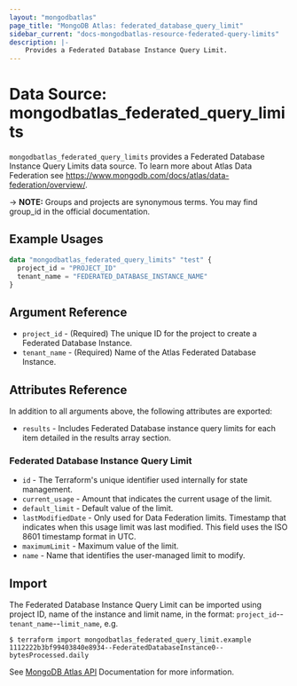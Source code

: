 ```yaml
---
layout: "mongodbatlas"
page_title: "MongoDB Atlas: federated_database_query_limit"
sidebar_current: "docs-mongodbatlas-resource-federated-query-limits"
description: |-
    Provides a Federated Database Instance Query Limit.
---
```


# Data Source: mongodbatlas_federated_query_limits

`mongodbatlas_federated_query_limits` provides a Federated Database Instance Query Limits data source. To learn more about Atlas Data Federation see https://www.mongodb.com/docs/atlas/data-federation/overview/. 

-> **NOTE:** Groups and projects are synonymous terms. You may find group_id in the official documentation.

## Example Usages


```terraform
data "mongodbatlas_federated_query_limits" "test" {
  project_id = "PROJECT_ID"
  tenant_name = "FEDERATED_DATABASE_INSTANCE_NAME"
}
```

## Argument Reference

* `project_id` - (Required) The unique ID for the project to create a Federated Database Instance.
* `tenant_name` - (Required) Name of the Atlas Federated Database Instance.

## Attributes Reference

In addition to all arguments above, the following attributes are exported:

* `results` - Includes Federated Database instance query limits for each item detailed in the results array section.

### Federated Database Instance Query Limit

* `id` - The Terraform's unique identifier used internally for state management.
* `current_usage` - Amount that indicates the current usage of the limit.
* `default_limit` - Default value of the limit.
* `lastModifiedDate` - Only used for Data Federation limits. Timestamp that indicates when this usage limit was last modified. This field uses the ISO 8601 timestamp format in UTC.
* `maximumLimit` - Maximum value of the limit.
* `name` - Name that identifies the user-managed limit to modify.

## Import

The Federated Database Instance Query Limit can be imported using project ID, name of the instance and limit name, in the format: 
`project_id`--`tenant_name`--`limit_name`, e.g.

```
$ terraform import mongodbatlas_federated_query_limit.example 1112222b3bf99403840e8934--FederatedDatabaseInstance0--bytesProcessed.daily
```

See [MongoDB Atlas API](https://www.mongodb.com/docs/atlas/reference/api-resources-spec/v2/#tag/Data-Federation) Documentation for more information.
